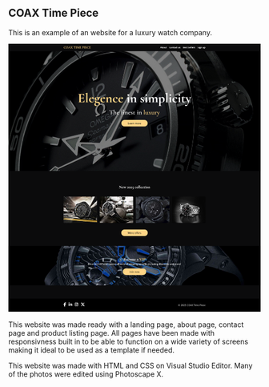 ## COAX Time Piece

This is an example of an website for a luxury watch company. 

![Alt text](./assets/img/readme-1.jpg)

This website was made ready with a landing page, about page, contact 
page and product listing page. All pages have been made with responsivness 
built in to be able to function on a wide variety of screens making 
it ideal to be used as a template if needed.

This website was made with HTML and CSS on Visual Studio Editor.
Many of the photos were edited using Photoscape X.